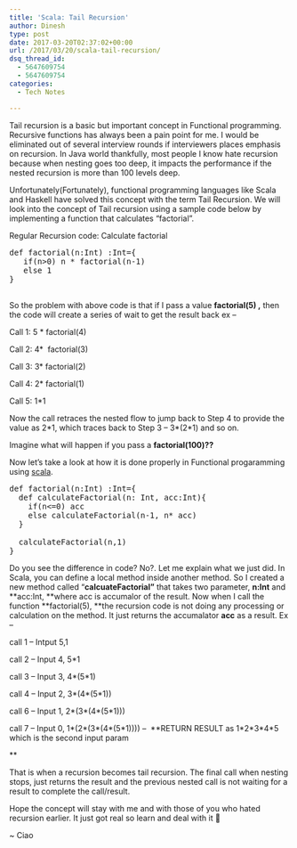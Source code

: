```yaml
---
title: 'Scala: Tail Recursion'
author: Dinesh
type: post
date: 2017-03-20T02:37:02+00:00
url: /2017/03/20/scala-tail-recursion/
dsq_thread_id:
  - 5647609754
  - 5647609754
categories:
  - Tech Notes

---
```

Tail recursion is a basic but important concept in Functional programming. Recursive functions has always been a pain point for me. I would be eliminated out of several interview rounds if interviewers places emphasis on recursion. In Java world thankfully, most people I know hate recursion because when nesting goes too deep, it impacts the performance if the nested recursion is more than 100 levels deep.

Unfortunately(Fortunately), functional programming languages like Scala and Haskell have solved this concept with the term Tail Recursion. We will look into the concept of Tail recursion using a sample code below by implementing a function that calculates &#8220;factorial&#8221;.

Regular Recursion code: Calculate factorial

<pre>def factorial(n:Int) :Int={
   if(n&gt;0) n * factorial(n-1)
   else 1
}

</pre>

So the problem with above code is that if I pass a value **factorial(5) ,** then the code will create a series of wait to get the result back ex &#8211;

Call 1: 5 * factorial(4)

Call 2: 4*  factorial(3)

Call 3: 3* factorial(2)

Call 4: 2* factorial(1)

Call 5: 1*1

Now the call retraces the nested flow to jump back to Step 4 to provide the value as 2\*1, which traces back to Step 3 &#8211; 3\*(2*1) and so on.

Imagine what will happen if you pass a **factorial(100)??**

Now let&#8217;s take a look at how it is done properly in Functional progaramming using [scala][1].

<pre>def factorial(n:Int) :Int={
  def calculateFactorial(n: Int, acc:Int){
    if(n&lt;=0) acc
    else calculateFactorial(n-1, n* acc)
  }

  calculateFactorial(n,1)
}</pre>

Do you see the difference in code? No?. Let me explain what we just did. In Scala, you can define a local method inside another method. So I created a new method called &#8220;**calcuateFactorial&#8221;** that takes two parameter, **n:Int** and **acc:Int, **where acc is accumalor of the result. Now when I call the function **factorial(5), **the recursion code is not doing any processing or calculation on the method. It just returns the accumalator **acc** as a result. Ex &#8211;

call 1 &#8211; Intput 5,1

call 2 &#8211; Input 4, 5*1

call 3 &#8211; Input 3, 4\*(5\*1)

call 4 &#8211; Input 2, 3\*(4\*(5*1))

call 6 &#8211; Input 1, 2\*(3\*(4\*(5\*1)))

call 7 &#8211; Input 0, 1\*(2\*(3\*(4\*(5*1)))) &#8211;  **RETURN RESULT as 1\*2\*3\*4\*5 which is the second input param

**

That is when a recursion becomes tail recursion. The final call when nesting stops, just returns the result and the previous nested call is not waiting for a result to complete the call/result.

Hope the concept will stay with me and with those of you who hated recursion earlier. It just got real so learn and deal with it 🙂

~ Ciao

 [1]: https://www.scala-lang.org/
